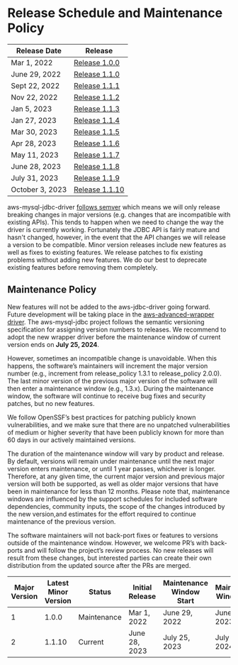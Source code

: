 # Release Schedule and Maintenance Policy
| Release Date    | Release                                                                         |
|-----------------|---------------------------------------------------------------------------------|
| Mar 1, 2022     | [Release 1.0.0](https://github.com/awslabs/aws-mysql-jdbc/releases/tag/1.0.0)   |  
| June 29, 2022   | [Release 1.1.0](https://github.com/awslabs/aws-mysql-jdbc/releases/tag/1.1.0)   | 
| Sept 22, 2022   | [Release 1.1.1](https://github.com/awslabs/aws-mysql-jdbc/releases/tag/1.1.1)   |
| Nov 22, 2022    | [Release 1.1.2](https://github.com/awslabs/aws-mysql-jdbc/releases/tag/1.1.2)   |  
| Jan 5, 2023     | [Release 1.1.3](https://github.com/awslabs/aws-mysql-jdbc/releases/tag/1.1.3)   |
| Jan 27, 2023    | [Release 1.1.4](https://github.com/awslabs/aws-mysql-jdbc/releases/tag/1.1.4)   |
| Mar 30, 2023    | [Release 1.1.5](https://github.com/awslabs/aws-mysql-jdbc/releases/tag/1.1.5)   |
| Apr 28, 2023    | [Release 1.1.6](https://github.com/awslabs/aws-mysql-jdbc/releases/tag/1.1.6)   |
| May 11, 2023    | [Release 1.1.7](https://github.com/awslabs/aws-mysql-jdbc/releases/tag/1.1.7)   |
| June 28, 2023   | [Release 1.1.8](https://github.com/awslabs/aws-mysql-jdbc/releases/tag/1.1.8)   |
| July 31, 2023   | [Release 1.1.9](https://github.com/awslabs/aws-mysql-jdbc/releases/tag/1.1.9)   |
| October 3, 2023 | [Release 1.1.10](https://github.com/awslabs/aws-mysql-jdbc/releases/tag/1.1.10) |


aws-mysql-jdbc-driver [follows semver](https://semver.org/#semantic-versioning-200) which means we will only release
breaking changes in major versions (e.g. changes that are incompatible with existing APIs). This tends to happen when we need to change
the way the driver is currently working. Fortunately the JDBC API is fairly mature and hasn't changed, however, in the event that
the API changes we will release a version to be compatible. Minor version releases include new features as well as fixes to existing
features. We release patches to fix existing problems without adding new features. We do our best to deprecate existing features before
removing them completely.

## Maintenance Policy

New features will not be added to the aws-jdbc-driver going forward. Future development will be taking place in the
[aws-advanced-wrapper driver](https://github.com/awslabs/aws-advanced-jdbc-wrapper).
The aws-mysql-jdbc project follows the semantic versioning specification for assigning version numbers
to releases. We recommend to adopt the new wrapper driver before the maintenance window of current version ends on **July 25, 2024**.

However, sometimes an incompatible change is unavoidable. When this happens, the software’s maintainers will increment
the major version number (e.g., increment from release_policy 1.3.1 to release_policy 2.0.0).
The last minor version of the previous major version of the software will then enter a maintenance window
(e.g., 1.3.x). During the maintenance window, the software will continue to receive bug fixes and security patches,
but no new features.

We follow OpenSSF’s best practices for patching publicly known vulnerabilities, and we make sure that there are
no unpatched vulnerabilities of medium or higher severity that have been publicly known for more than 60 days
in our actively maintained versions.

The duration of the maintenance window will vary by product and release. By default, versions will remain under maintenance
until the next major version enters maintenance, or until 1 year passes, whichever is longer. Therefore, at any given time,
the current major version and previous major version will both be supported, as well as older major versions that have been
in maintenance for less than 12 months. Please note that, maintenance windows are influenced by the support schedules for included
software dependencies, community inputs, the scope of the changes introduced by the new version,and estimates for the effort
required to continue maintenance of the previous version.

The software maintainers will not back-port fixes or features to versions outside of the maintenance window.
However, we welcome PR’s with back-ports and will follow the project’s review process.
No new releases will result from these changes, but interested parties can create their own distribution
from the updated source after the PRs are merged.

| Major Version | Latest Minor Version | Status      | Initial Release | Maintenance Window Start | Maintenance Window End |
|---------------|----------------------|-------------|-----------------|--------------------------|------------------------|
| 1             | 1.0.0                | Maintenance | Mar 1, 2022     | June 29, 2022            | June 29, 2023          |
| 2             | 1.1.10               | Current     | June 28, 2023   | July 25, 2023            | July 25, 2024          |
